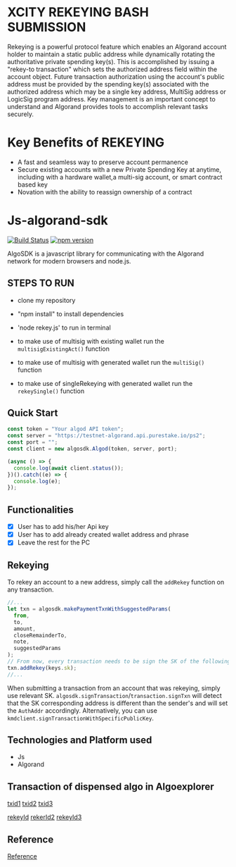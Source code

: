 # XCITY REKEYING BASH SUBMISSION

Rekeying is a powerful protocol feature which enables an Algorand account holder to maintain a static public address while dynamically rotating the authoritative private spending key(s). This is accomplished by issuing a "rekey-to transaction" which sets the authorized address field within the account object. Future transaction authorization using the account's public address must be provided by the spending key(s) associated with the authorized address which may be a single key address, MultiSig address or LogicSig program address. Key management is an important concept to understand and Algorand provides tools to accomplish relevant tasks securely.

# Key Benefits of REKEYING

- A fast and seamless way to preserve account permanence
- Secure existing accounts with a new Private Spending Key at anytime, including with a hardware wallet,a multi-sig account, or smart contract based key
- Novation with the ability to reassign ownership of a contract

# Js-algorand-sdk

[![Build Status](https://travis-ci.com/algorand/js-algorand-sdk.svg?branch=master)](https://travis-ci.com/algorand/js-algorand-sdk) [![npm version](https://badge.fury.io/js/algosdk.svg)](https://badge.fury.io/js/algosdk)

AlgoSDK is a javascript library for communicating with the Algorand network for modern browsers and node.js.

## STEPS TO RUN

- clone my repository

- "npm install" to install dependencies

- 'node rekey.js' to run in terminal

- to make use of multisig with existing wallet run the `multisigExistingAct()` function

- to make use of multisig with generated wallet run the `multiSig()` function

- to make use of singleRekeying with generated wallet run the `rekeySingle()` function

## Quick Start

```javascript
const token = "Your algod API token";
const server = "https://testnet-algorand.api.purestake.io/ps2";
const port = "";
const client = new algosdk.Algod(token, server, port);

(async () => {
  console.log(await client.status());
})().catch((e) => {
  console.log(e);
});
```

## Functionalities

- [x] User has to add his/her Api key
- [x] User has to add already created wallet address and phrase
- [x] Leave the rest for the PC

## Rekeying

To rekey an account to a new address, simply call the `addRekey` function on any transaction.

```javascript
//...
let txn = algosdk.makePaymentTxnWithSuggestedParams(
  from,
  to,
  amount,
  closeRemainderTo,
  note,
  suggestedParams
);
// From now, every transaction needs to be sign the SK of the following address
txn.addRekey(keys.sk);
//...
```

When submitting a transaction from an account that was rekeying, simply use relevant SK. `algosdk.signTransaction`/`transaction.signTxn` will detect
that the SK corresponding address is different than the sender's and will set the `AuthAddr` accordingly. Alternatively, you can use `kmdclient.signTransactionWithSpecificPublicKey`.

## Technologies and Platform used

- Js
- Algorand

## Transaction of dispensed algo in Algoexplorer

[txid1](https://testnet.algoexplorer.io/tx/O2RCUYOBWFAICD6SCSKV7YVOAXBOBUF4WM6DQL2RW34NI7Q4JH6A)
[txid2](https://testnet.algoexplorer.io/tx/G3UGOYTWFHWXXFEWGGZBZUNMOOT4OGWFA2MS5VLKAXGN3KPIYPZA)
[txid3](https://testnet.algoexplorer.io/tx/WDTMEMMT6PY3QD5BDWHBI4RVEKL4FA6MEKD75XG3L7WAPWBBVFQQ)

[rekeyId](https://testnet.algoexplorer.io/tx/RHA2WN55I52GTZMPQJMUKVVIUSB25T5SHU66N42FS2A34AKAL7MA)
[rekerId2](https://testnet.algoexplorer.io/tx/UXHMCDHGI63APZ4HKNDJBY3N4Z2H2DNQ2NMIHDO4CF6I57DMIY3Q)
[rekeyId3](https://testnet.algoexplorer.io/tx/4QIOSG475R746O5VANF67XWR2SWMS2V2WWPMJZSVNJJAZH4U4LKQ)

## Reference

[Reference](https://developer.algorand.org/docs/get-details/accounts/rekey/?from_query=rekeying#create-publication-overlay)

